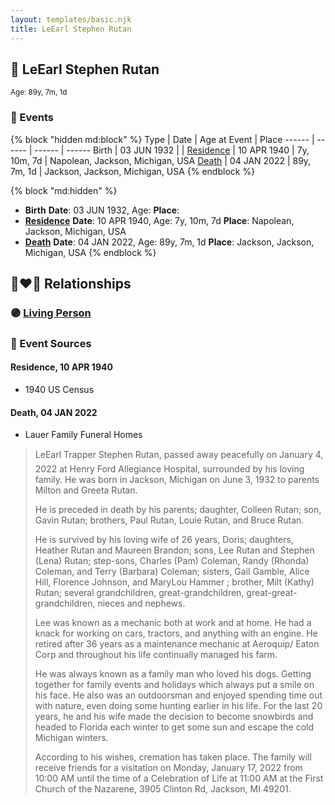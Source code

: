 ```yaml
---
layout: templates/basic.njk
title: LeEarl Stephen Rutan
---
```

## 🔵 LeEarl Stephen Rutan
<small>Age: 89y, 7m, 1d</small>


### 📆 Events

{% block "hidden md:block" %}
Type | Date | Age at Event | Place
------ | ------ | ------ | ------
Birth | 03 JUN 1932 |  |
[Residence](#event-event-0) | 10 APR 1940 | 7y, 10m, 7d | Napolean, Jackson, Michigan, USA
[Death](#event-event-4) | 04 JAN 2022 | 89y, 7m, 1d | Jackson, Jackson, Michigan, USA
{% endblock %}

{% block "md:hidden" %}
- **Birth**
**Date**: 03 JUN 1932, Age:
**Place**:
- **[Residence](#event-event-0)**
**Date**: 10 APR 1940, Age: 7y, 10m, 7d
**Place**: Napolean, Jackson, Michigan, USA
- **[Death](#event-event-4)**
**Date**: 04 JAN 2022, Age: 89y, 7m, 1d
**Place**: Jackson, Jackson, Michigan, USA
{% endblock %}

## 👩‍❤️‍👨 Relationships

### 🟣 [Living Person](/people/2/27090454)

### 📰 Event Sources

#### <a id="event-event-0"></a> Residence, 10 APR 1940
* 1940 US Census

#### <a id="event-event-4"></a> Death, 04 JAN 2022
* Lauer Family Funeral Homes
>   
  > LeEarl Trapper Stephen Rutan, passed away peacefully on January 4, 2022 at Henry Ford Allegiance Hospital, surrounded by his loving family. He was born in Jackson, Michigan on June 3, 1932 to parents Milton and Greeta Rutan.   
  >   
  > He is preceded in death by his parents; daughter, Colleen Rutan; son, Gavin Rutan; brothers, Paul Rutan, Louie Rutan, and Bruce Rutan.  
  >   
  > He is survived by his loving wife of 26 years, Doris; daughters, Heather Rutan and Maureen Brandon; sons, Lee Rutan and Stephen (Lena) Rutan; step-sons, Charles (Pam) Coleman, Randy (Rhonda) Coleman, and Terry (Barbara) Coleman; sisters, Gail Gamble, Alice Hill, Florence Johnson, and MaryLou Hammer ; brother, Milt (Kathy) Rutan; several grandchildren, great-grandchildren, great-great-grandchildren, nieces and nephews.  
  >   
  > Lee was known as a mechanic both at work and at home. He had a knack for working on cars, tractors, and anything with an engine. He retired after 36 years as a maintenance mechanic at Aeroquip/ Eaton Corp and throughout his life continually managed his farm.  
  >   
  > He was always known as a family man who loved his dogs. Getting together for family events and holidays which always put a smile on his face. He also was an outdoorsman and enjoyed spending time out with nature, even doing some hunting earlier in his life. For the last 20 years, he and his wife made the decision to become snowbirds and headed to Florida each winter to get some sun and escape the cold Michigan winters.  
  >   
  > According to his wishes, cremation has taken place. The family will receive friends for a visitation on Monday, January 17, 2022  from 10:00 AM until the time of a Celebration of Life at 11:00 AM at the First Church of the Nazarene, 3905 Clinton Rd, Jackson, MI 49201.
